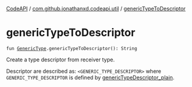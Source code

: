 [CodeAPI](../index.md) / [com.github.jonathanxd.codeapi.util](index.md) / [genericTypeToDescriptor](.)

# genericTypeToDescriptor

`fun `[`GenericType`](../com.github.jonathanxd.codeapi.type/-generic-type/index.md)`.genericTypeToDescriptor(): String`

Create a type descriptor from receiver type.

Descriptor are described as: `<GENERIC_TYPE_DESCRIPTOR>` where `GENERIC_TYPE_DESCRIPTOR` is
defined by [genericTypeDescriptor_plain](#).

